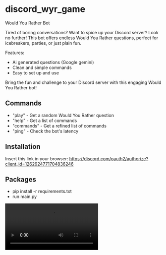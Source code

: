 # discord_wyr_game

Would You Rather Bot

Tired of boring conversations? Want to spice up your Discord server? Look no further! This bot offers endless Would You Rather questions, perfect for icebreakers, parties, or just plain fun.

Features:

- Ai generated questions (Google gemini)
- Clean and simple commands
- Easy to set up and use

Bring the fun and challenge to your Discord server with this engaging Would You Rather bot!

## Commands
- "play" - Get a random Would You Rather question
- "help" - Get a list of commands
- "commands" - Get a refined list of commands
- "ping" - Check the bot's latency

## Installation

Insert this link in your browser:
https://discord.com/oauth2/authorize?client_id=1262924771704836246

## Packages
- pip install -r requirements.txt
- run main.py

![](https://github.com/jonathanskoog/discord_wyr_game/blob/main/gif.mp4)

